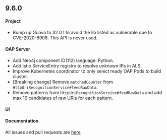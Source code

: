 ## 9.6.0

#### Project

* Bump up Guava to 32.0.1 to avoid the lib listed as vulnerable due to CVE-2020-8908. This API is never used.

#### OAP Server

* Add Neo4j component ID(112) language: Python.
* Add Istio ServiceEntry registry to resolve unknown IPs in ALS.
* Improve Kubernetes coordinator to only select ready OAP Pods to build cluster.
* [Breaking change] Remove `matchedCounter` from `HttpUriRecognitionService#feedRawData`.
* Remove patterns from `HttpUriRecognitionService#feedRawData` and add max 10 candidates of raw URIs for each pattern.

#### UI


#### Documentation


All issues and pull requests are [here](https://github.com/apache/skywalking/milestone/181?closed=1)
